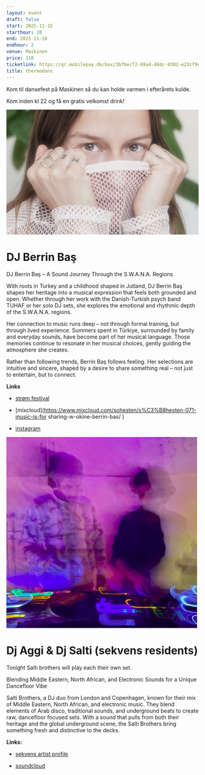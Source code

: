 ```yaml
---
layout: event
draft: false
start: 2025-11-15
starthour: 20
end: 2025-11-16
endhour: 2
venue: Maskinen
price: 110
ticketlink: https://qr.mobilepay.dk/box/3bfbecf2-69a4-48dc-9302-e23cf9e08b10/pay-in?amount=11000
title: thermodans
---
```

Kom til dansefest på Maskinen så du kan holde varmen i efterårets kulde.

Kom inden kl 22 og få en gratis velkomst drink!

![](/media/berrin.jpg)

# DJ Berrin Baş

DJ Berrin Baş – A Sound Journey Through the S.W.A.N.A. Regions

With roots in Turkey and a childhood shaped in Jutland, DJ Berrin Baş shapes her heritage into a musical expression that feels both grounded and open. Whether through her work with the Danish-Turkish psych band TUHAF or her solo DJ sets, she explores the emotional and rhythmic depth of the S.W.A.N.A. regions.

Her connection to music runs deep – not through formal training, but through lived experience. Summers spent in Türkiye, surrounded by family and everyday sounds, have become part of her musical language. Those memories continue to resonate in her musical choices, gently guiding the atmosphere she creates.

Rather than following trends, Berrin Baş follows feeling. Her selections are intuitive and sincere, shaped by a desire to share something real – not just to entertain, but to connect.

**Links**

*   [strøm festival](https://strm.dk/fast-lytter-berrin-bas/)
    
*   [mixcloud](https://www.mixcloud.com/sohesten/s%C3%B8hesten-071-music-is-for sharing-w-okine-berrin-bas/ )
    
*   [instagram](https://www.instagram.com/_berrin_bas_/)
    

![](/media/salti.jpg)

# Dj Aggi & Dj Salti (sekvens residents)

Tonight Salti brothers will play each their own set.

Blending Middle Eastern, North African, and Electronic Sounds for a Unique Dancefloor Vibe

Salti Brothers, a DJ duo from London and Copenhagen, known for their mix of Middle Eastern, North African, and electronic music. They blend elements of Arab disco, traditional sounds, and underground beats to create raw, dancefloor focused sets. With a sound that pulls from both their heritage and the global underground scene, the Salti Brothers bring something fresh and distinctive to the decks.

**Links:**

*   [sekvens artist profile](https://sekvens.buro.earth/2025-03-16-salti-brothers)
    
*   [soundcloud](https://soundcloud.com/salti-brothers)